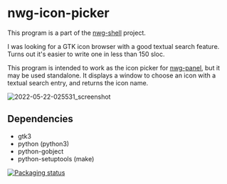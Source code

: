 # nwg-icon-picker

This program is a part of the [nwg-shell](https://github.com/nwg-piotr/nwg-shell) project.

I was looking for a GTK icon browser with a good textual search feature. Turns out it's easier to write one in less than 150 sloc.

This program is intended to work as the icon picker for [nwg-panel](https://github.com/nwg-piotr/nwg-panel), but it may be used standalone.
It displays a window to choose an icon with a textual search entry, and returns the icon name.

![2022-05-22-025531_screenshot](https://user-images.githubusercontent.com/20579136/169673841-82b6a8b3-982d-4498-9eda-d8bbed17b2fd.png)

## Dependencies

- gtk3
- python (python3)
- python-gobject
- python-setuptools (make)

[![Packaging status](https://repology.org/badge/vertical-allrepos/nwg-icon-picker.svg)](https://repology.org/project/nwg-icon-picker/versions)
